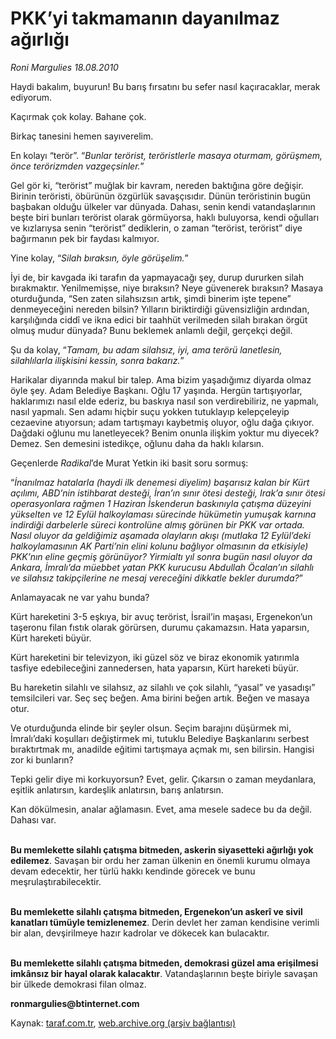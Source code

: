 # PKK’yi takmamanın dayanılmaz ağırlığı

*Roni Margulies 18.08.2010*

<div class="yazi"><p>Haydi bakalım, buyurun! Bu barış fırsatını bu sefer nasıl kaçıracaklar, merak ediyorum.</p>
<p>Kaçırmak çok kolay. Bahane çok.</p>
<p>Birkaç tanesini hemen sayıverelim.</p>
<p>En kolayı “terör”. “<i>Bunlar terörist, teröristlerle masaya oturmam, görüşmem, önce terörizmden vazgeçsinler.</i>”</p>
<p>Gel gör ki, “terörist” muğlak bir kavram, nereden baktığına göre değişir. Birinin teröristi, öbürünün özgürlük savaşçısıdır. Dünün teröristinin bugün başbakan olduğu ülkeler var dünyada. Dahası, senin kendi vatandaşlarının beşte biri bunları terörist olarak görmüyorsa, haklı buluyorsa, kendi oğulları ve kızlarıysa senin “terörist” dediklerin, o zaman “terörist, terörist” diye bağırmanın pek bir faydası kalmıyor.</p>
<p>Yine kolay, “<i>Silah bıraksın, öyle görüşelim.</i>”</p>
<p>İyi de, bir kavgada iki tarafın da yapmayacağı şey, durup dururken silah bırakmaktır. Yenilmemişse, niye bıraksın? Neye güvenerek bıraksın? Masaya oturduğunda, “Sen zaten silahsızsın artık, şimdi binerim işte tepene” denmeyeceğini nereden bilsin? Yılların biriktirdiği güvensizliğin ardından, karşılığında ciddî ve ikna edici bir taahhüt verilmeden silah bırakan örgüt olmuş mudur dünyada? Bunu beklemek anlamlı değil, gerçekçi değil.</p>
<p>Şu da kolay, “<i>Tamam, bu adam silahsız, iyi, ama terörü lanetlesin, silahlılarla ilişkisini kessin, sonra bakarız.</i>”</p>
<p>Harikalar diyarında makul bir talep. Ama bizim yaşadığımız diyarda olmaz öyle şey. Adam Belediye Başkanı. Oğlu 17 yaşında. Hergün tartışıyorlar, haklarımızı nasıl elde ederiz, bu baskıya nasıl son verdirebiliriz, ne yapmalı, nasıl yapmalı. Sen adamı hiçbir suçu yokken tutuklayıp kelepçeleyip cezaevine atıyorsun; adam tartışmayı kaybetmiş oluyor, oğlu dağa çıkıyor. Dağdaki oğlunu mu lanetleyecek? Benim onunla ilişkim yoktur mu diyecek? Demez. Sen demesini istedikçe, oğlunu daha da haklı kılarsın.</p>
<p>Geçenlerde <i>Radikal</i>’de Murat Yetkin iki basit soru sormuş:</p>
<p>“<i>İnanılmaz hatalarla (haydi ilk denemesi diyelim) başarısız kalan bir Kürt açılımı, ABD’nin istihbarat desteği, İran’ın sınır ötesi desteği, Irak’a sınır ötesi operasyonlara rağmen 1 Haziran İskenderun baskınıyla çatışma düzeyini yükselten ve 12 Eylül halkoylaması sürecinde hükümetin yumuşak karnına indirdiği darbelerle süreci kontrolüne almış görünen bir PKK var ortada. Nasıl oluyor da geldiğimiz aşamada olayların akışı (mutlaka 12 Eylül’deki halkoylamasının AK Parti’nin elini kolunu bağlıyor olmasının da etkisiyle) PKK’nın eline geçmiş görünüyor? Yirmialtı yıl sonra bugün nasıl oluyor da Ankara, İmralı’da müebbet yatan PKK kurucusu Abdullah Öcalan’ın silahlı ve silahsız takipçilerine ne mesaj vereceğini dikkatle bekler durumda?</i>”</p>
<p>Anlamayacak ne var yahu bunda?</p>
<p>Kürt hareketini 3-5 eşkıya, bir avuç terörist, İsrail’in maşası, Ergenekon’un taşeronu filan fıstık olarak görürsen, durumu çakamazsın. Hata yaparsın, Kürt hareketi büyür.</p>
<p>Kürt hareketini bir televizyon, iki güzel söz ve biraz ekonomik yatırımla tasfiye edebileceğini zannedersen, hata yaparsın, Kürt hareketi büyür.</p>
<p>Bu hareketin silahlı ve silahsız, az silahlı ve çok silahlı, “yasal” ve yasadışı” temsilcileri var. Seç seç beğen. Ama birini beğen artık. Beğen ve masaya otur.</p>
<p>Ve oturduğunda elinde bir şeyler olsun. Seçim barajını düşürmek mi, İmralı’daki koşulları değiştirmek mi, tutuklu Belediye Başkanlarını serbest bıraktırtmak mı, anadilde eğitimi tartışmaya açmak mı, sen bilirsin. Hangisi zor ki bunların?</p>
<p>Tepki gelir diye mi korkuyorsun? Evet, gelir. Çıkarsın o zaman meydanlara, eşitlik anlatırsın, kardeşlik anlatırsın, barış anlatırsın.</p>
<p>Kan dökülmesin, analar ağlamasın. Evet, ama mesele sadece bu da değil. Dahası var.</p>
<p><b><br/>Bu memlekette silahlı çatışma bitmeden, askerin siyasetteki ağırlığı yok edilemez</b>. Savaşan bir ordu her zaman ülkenin en önemli kurumu olmaya devam edecektir, her türlü hakkı kendinde görecek ve bunu meşrulaştırabilecektir.</p>
<p><b><br/>Bu memlekette silahlı çatışma bitmeden, Ergenekon’un askerî ve sivil kanatları tümüyle temizlenemez</b>. Derin devlet her zaman kendisine verimli bir alan, devşirilmeye hazır kadrolar ve dökecek kan bulacaktır.</p>
<p><b><br/>Bu memlekette silahlı çatışma bitmeden, demokrasi güzel ama erişilmesi imkânsız bir hayal olarak kalacaktır</b>. Vatandaşlarının beşte biriyle savaşan bir ülkede demokrasi filan olmaz.</p>
<p><b>ronmargulies@btinternet.com</b></p>
</div>

Kaynak: [taraf.com.tr](http://www.taraf.com.tr:80/roni-margulies/makale-pkk-yi-takmamanin-dayanilmaz-agirligi.htm), [web.archive.org (arşiv bağlantısı)](http://web.archive.org/web/20100821234259/http://www.taraf.com.tr:80/roni-margulies/makale-pkk-yi-takmamanin-dayanilmaz-agirligi.htm)
